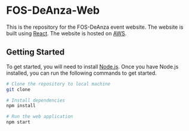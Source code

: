 # FOS-DeAnza-Web
This is the repository for the FOS-DeAnza event website. The website is built using [React](https://react.dev/). The website is hosted on [AWS](https://aws.amazon.com/).

## Getting Started
To get started, you will need to install [Node.js](https://nodejs.org/en/). Once you have Node.js installed, you can run the following commands to get started.

```bash
# Clone the repository to local machine
git clone  

# Install dependencies
npm install 

# Run the web application
npm start
```





